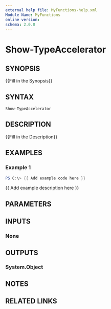 ```yaml
---
external help file: MyFunctions-help.xml
Module Name: MyFunctions
online version:
schema: 2.0.0
---
```


# Show-TypeAccelerator

## SYNOPSIS
{{Fill in the Synopsis}}

## SYNTAX

```
Show-TypeAccelerator
```

## DESCRIPTION
{{Fill in the Description}}

## EXAMPLES

### Example 1
```powershell
PS C:\> {{ Add example code here }}
```

{{ Add example description here }}

## PARAMETERS

## INPUTS

### None


## OUTPUTS

### System.Object

## NOTES

## RELATED LINKS
